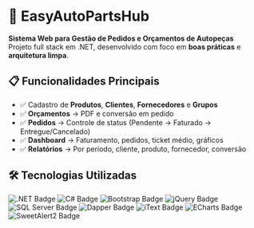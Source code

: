 <h1>🚗 EasyAutoPartsHub</h1>

<p><strong>Sistema Web para Gestão de Pedidos e Orçamentos de Autopeças</strong><br>
Projeto full stack em .NET, desenvolvido com foco em <strong>boas práticas</strong> e <strong>arquitetura limpa</strong>.</p>

<h2>📋 Funcionalidades Principais</h2>
<ul>
  <li>✅ Cadastro de <strong>Produtos</strong>, <strong>Clientes</strong>, <strong>Fornecedores</strong> e <strong>Grupos</strong></li>
  <li>✅ <strong>Orçamentos</strong> → PDF e conversão em pedido</li>
  <li>✅ <strong>Pedidos</strong> → Controle de status (Pendente → Faturado → Entregue/Cancelado)</li>
  <li>✅ <strong>Dashboard</strong> → Faturamento, pedidos, ticket médio, gráficos</li>
  <li>✅ <strong>Relatórios</strong> → Por período, cliente, produto, fornecedor, conversão</li>
</ul>

<h2>🛠️ Tecnologias Utilizadas</h2>

<p>
  <img src="https://img.shields.io/badge/.NET-512BD4?logo=dotnet&logoColor=white&style=for-the-badge" alt=".NET Badge" />
  <img src="https://img.shields.io/badge/C%23-239120?logo=csharp&logoColor=white&style=for-the-badge" alt="C# Badge" />
  <img src="https://img.shields.io/badge/Bootstrap-7952B3?logo=bootstrap&logoColor=white&style=for-the-badge" alt="Bootstrap Badge" />
  <img src="https://img.shields.io/badge/jQuery-0769AD?logo=jquery&logoColor=white&style=for-the-badge" alt="jQuery Badge" />
  <img src="https://img.shields.io/badge/SQL%20Server-CC2927?logo=microsoftsqlserver&logoColor=white&style=for-the-badge" alt="SQL Server Badge" />
  <img src="https://img.shields.io/badge/Dapper-1572B6?style=for-the-badge&color=0d6efd" alt="Dapper Badge" />
  <img src="https://img.shields.io/badge/iText-PDF-blue?style=for-the-badge" alt="iText Badge" />
  <img src="https://img.shields.io/badge/ECharts-FF5722?logo=apacheecharts&logoColor=white&style=for-the-badge" alt="ECharts Badge" />
  <img src="https://img.shields.io/badge/SweetAlert2-FF4081?style=for-the-badge" alt="SweetAlert2 Badge" />
</p>
